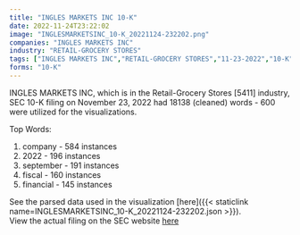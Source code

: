 ```yaml
---
title: "INGLES MARKETS INC 10-K"
date: 2022-11-24T23:22:02
image: "INGLESMARKETSINC_10-K_20221124-232202.png"
companies: "INGLES MARKETS INC"
industry: "RETAIL-GROCERY STORES"
tags: ["INGLES MARKETS INC","RETAIL-GROCERY STORES","11-23-2022","10-K"]
forms: "10-K"
---
```

INGLES MARKETS INC, which is in the Retail-Grocery Stores [5411] industry, SEC 10-K filing on November 23, 2022 had 18138 (cleaned) words - 600 were utilized for the visualizations.

Top Words:
1. company - 584 instances
2. 2022 - 196 instances
3. september - 191 instances
4. fiscal - 160 instances
5. financial - 145 instances


See the parsed data used in the visualization [here]({{< staticlink name=INGLESMARKETSINC_10-K_20221124-232202.json >}}).  
View the actual filing on the SEC website [here](https://www.sec.gov/Archives/edgar/data/50493/0000050493-22-000018.txt)